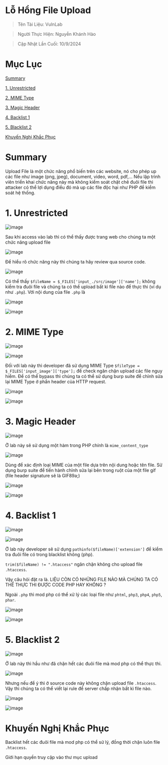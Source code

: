 # Lỗ Hổng File Upload

> Tên Tài Liệu: VulnLab

> Người Thực Hiện: Nguyễn Khánh Hào

> Cập Nhật Lần Cuối: 10/9/2024

# Mục Lục

[Summary](#summary)

[1. Unrestricted](#1.-unrestricted)

[2. MIME Type](#2.-mime-type)

[3. Magic Header](#3.-magic-header)

[4. Backlist 1](#4.-backlist-1)

[5. Blacklist 2](#5.-backlist-2)

[Khuyến Nghị Khắc Phục ](#khuyen-nghi-khac-phuc)

# Summary

Upload File là một chức năng phổ biến trên các website, nó cho phép up các file như image (png, jpeg), document, video, word, pdf,... Nếu lập trình viên triển khai chức năng này mà không kiểm soát chặt chẽ đuôi file thì attacker có thể lợi dụng điều đó mà up các file độc hại như PHP để kiểm soát hệ thống.

# 1. Unrestricted
![image](https://github.com/user-attachments/assets/43beab0a-dc93-4f5b-9878-7849788bb16c)

Sau khi access vào lab thì có thể thấy được trang web cho chúng ta một chức năng upload file

![image](https://github.com/user-attachments/assets/3b88e8c7-ddba-4449-b1ef-405a0fe529d9)

Để hiểu rõ chức năng này thì chúng ta hãy review qua source code.

![image](https://github.com/user-attachments/assets/34a7af84-0a4c-47d5-8b57-09f2529a662c)

Có thể thấy `$fileName = $_FILES['input_./src/image']['name'];` không kiểm tra đuôi file và chúng ta có thể upload bất kì file nào để thực thi (ví dụ như `.php`).
Với nội dung của file `.php` là

![image](https://github.com/user-attachments/assets/10d9a8ca-10d1-4c52-91f6-948f36d33f5f)

![image](https://github.com/user-attachments/assets/fa0e6af6-3cc9-4b8b-829a-0cdf8c4b3a37)

# 2. MIME Type
![image](https://github.com/user-attachments/assets/1e36eb16-2923-4b2c-97bf-5bb1b7ff3f24)

![image](https://github.com/user-attachments/assets/3d1401e6-ec69-4792-86e8-b66889205b31)

Đối với lab này thì developer đã sử dụng MIME Type `$fileType = $_FILES['input_image']['type'];` để check ngăn chặn upload các file nguy hiểm.
Để có thể bypass thì chúng ta có thể sử dụng burp suite để chỉnh sửa lại MIME Type ở phần header của HTTP request.

![image](https://github.com/user-attachments/assets/5feeffa1-8313-422b-94f8-22001331f14c)

![image](https://github.com/user-attachments/assets/f70f015d-d601-4f2d-bc40-2ba0a32733d5)

# 3. Magic Header
![image](https://github.com/user-attachments/assets/c1c99b54-9f03-4287-9fdc-9c1fcefbf00d)

Ở lab này sẽ sử dụng một hàm trong PHP chính là `mime_content_type`

![image](https://github.com/user-attachments/assets/d94dedad-fc59-4496-8723-5ddb08e08192)

Dùng để xác định loại MIME của một file dựa trên nội dung hoặc tên file.
Sử dụng burp suite để tiến hành chỉnh sửa lại bên trong ruột của một file gif (file header signature sẽ là GIF89a;) 

![image](https://github.com/user-attachments/assets/393c117c-507b-4a8c-88cb-f3ddc98b6cf3)


![image](https://github.com/user-attachments/assets/5b644302-fd60-4233-9af1-48fd65401fc4)

# 4. Backlist 1

![image](https://github.com/user-attachments/assets/faeafabe-8d09-482b-ba45-7fe4403964fa)

![image](https://github.com/user-attachments/assets/48c90609-9186-43f3-8872-9d26043864ce)

Ở lab này developer sẽ sử dụng `pathinfo($fileName)['extension']` để kiểm tra đuôi file có trong blacklist không (php).

`trim($fileName) != ".htaccess"` ngăn chặn không cho upload file `.htaccess`.

Vậy câu hỏi đặt ra là. LIỆU CÒN CÓ NHỮNG FILE NÀO MÀ CHÚNG TA CÓ THỂ THỰC THI ĐƯỢC CODE PHP HAY KHÔNG ?

Ngoài `.php` thì mod php có thể xử lý các loại file như `phtml`, `php3`, `php4`, `php5`, `phar`.

![image](https://github.com/user-attachments/assets/aa674bd2-fae4-4020-93c7-f7e5e73e3762)

![image](https://github.com/user-attachments/assets/53723365-50e9-47d4-b557-b3718db4fc39)

# 5. Blacklist 2

![image](https://github.com/user-attachments/assets/61944dd5-4d15-432e-9618-7f30e23e09ce)

Ở lab này thì hầu như đã chặn hết các đuôi file mà mod php có thể thực thi.

![image](https://github.com/user-attachments/assets/0b52ef7b-f99b-422f-af47-a40856399f18)

Nhưng nếu để ý thì ở source code này không chặn upload file `.htaccess`. Vậy thì chúng ta có thể viết lại rule để server chấp nhận bất kì file nào.

![image](https://github.com/user-attachments/assets/4dcfb43e-6696-4e15-bb76-0b2e21524eb2)

![image](https://github.com/user-attachments/assets/cb069de0-7b12-4cbc-b5a8-b2292db9a42a)

# Khuyến Nghị Khắc Phục 

Backlist hết các đuôi file mà mod php có thể sử lý, đồng thời chặn luôn file `.htaccess`.

Giới hạn quyền truy cập vào thư mục upload













